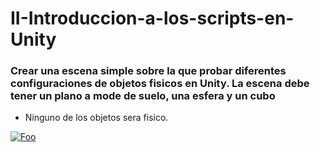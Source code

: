 # II-Introduccion-a-los-scripts-en-Unity

### Crear una escena simple sobre la que probar diferentes configuraciones de objetos fisicos en Unity. La escena debe tener un plano a mode de suelo, una esfera y un cubo

* Ninguno de los objetos sera fisico.


[![Foo](http://www.google.com.au/images/nav_logo7.png)](http://google.com.au/)
